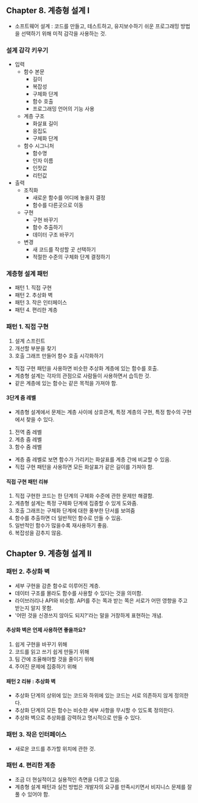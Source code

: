 ## Chapter 8. 계층형 설계 I
- 소프트웨어 설계 : 코드를 만들고, 테스트하고, 유지보수하기 쉬운 프로그래밍 방법을 선택하기 위해 미적 감각을 사용하는 것.

### 설계 감각 키우기
- 입력
  - 함수 본문
    - 길이
    - 복잡성
    - 구체화 단계
    - 함수 호출
    - 프로그래밍 언어의 기능 사용
  - 계층 구조
    - 화살표 길이
    - 응집도
    - 구체화 단계
  - 함수 시그니처
    - 함수명
    - 인자 이름
    - 인잣값
    - 리턴값
- 출력
  - 조직화
    - 새로운 함수를 어디에 놓을지 결정
    - 함수를 다른곳으로 이동
  - 구현
    - 구현 바꾸기
    - 함수 추출하기
    - 데이터 구조 바꾸기
  - 변경
    - 새 코드를 작성할 곳 선택하기
    - 적절한 수준의 구체화 단계 결정하기

### 계층형 설계 패턴
- 패턴 1. 직접 구현
- 패턴 2. 추상화 벽
- 패턴 3. 작은 인터페이스
- 패턴 4. 편리한 계층

### 패턴 1. 직접 구현
1. 설계 스프린트
2. 개선할 부분을 찾기
3. 호출 그래프 만들어 함수 호출 시각화하기
- 직접 구현 패턴을 사용하면 비슷한 추상화 계층에 있는 함수를 호출.
- 계층형 설계는 각자의 관점으로 사람들이 사용하면서 습득한 것.
- 같은 계층에 있는 함수는 같은 목적을 가져야 함.

#### 3단계 줌 레벨
- 계층형 설계에서 문제는 계층 사이에 상호관계, 특정 계층의 구현, 특정 함수의 구현에서 찾을 수 있다.
1. 전역 줌 레벨
2. 계층 줌 레벨
3. 함수 줌 레벨
- 계층 줌 레벨로 보면 함수가 가리키는 화살표를 계층 간에 비교할 수 있음.
- 직접 구현 패턴을 사용하면 모든 화살표가 같은 길이를 가져야 함.

#### 직접 구현 패턴 리뷰
1. 직접 구현한 코드는 한 단계의 구체화 수준에 관한 문제만 해결함.
2. 계층형 설계는 특정 구체화 단계에 집중할 수 있게 도와줌.
3. 호출 그래프는 구체화 단계에 대한 풍부한 단서를 보여줌
4. 함수를 추출하면 더 일반적인 함수로 만들 수 있음.
5. 일반적인 함수가 많을수록 재사용하기 좋음.
6. 복잡성을 감추지 않음.

## Chapter 9. 계층형 설계 II

### 패턴 2. 추상화 벽
- 세부 구현을 감춘 함수로 이루어진 계층.
- 데이터 구조를 몰라도 함수를 사용할 수 있다는 것을 의미함.
- 라이브러리나 API와 비슷함. API를 주는 쪽과 받는 쪽은 서로가 어떤 영향을 주고 받는지 알지 못함.
- '어떤 것을 신경쓰지 않아도 되지?'라는 말을 거창하게 표현하는 개념.

#### 추상화 벽은 언제 사용하면 좋을까요?
1. 쉽게 구현을 바꾸기 위해
2. 코드를 읽고 쓰기 쉽게 만들기 위해
3. 팀 간에 조율해야할 것을 줄이기 위해
4. 주어진 문제에 집중하기 위해

#### 패턴 2 리뷰 : 추상화 벽
- 추상화 단계의 상위에 있는 코드와 하위에 있는 코드는 서로 의존하지 않게 정의한다. 
- 추상화 단계의 모든 함수는 비슷한 세부 사항을 무시할 수 있도록 정의한다.
- 추상화 벽으로 추상화를 강력하고 명시적으로 만들 수 있다.

### 패턴 3. 작은 인터페이스
- 새로운 코드를 추가할 위치에 관한 것.

### 패턴 4. 편리한 계층
- 조금 더 현실적이고 실용적인 측면을 다루고 있음.
- 계층형 설계 패턴과 실천 방법은 개발자의 요구를 만족시키면서 비지니스 문제를 잘 풀 수 있어야 함.